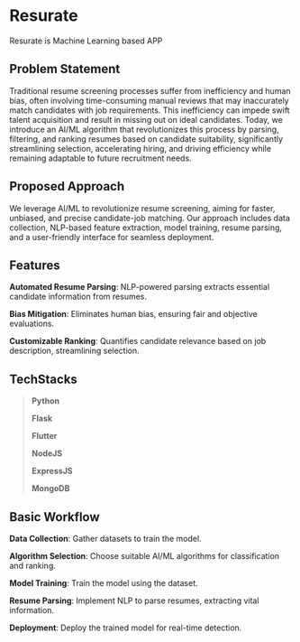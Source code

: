 # Resurate
Resurate is Machine Learning based APP

## Problem Statement
Traditional resume screening processes suffer from inefficiency and human bias, often involving time-consuming manual reviews that may inaccurately match candidates with job requirements. This inefficiency can impede swift talent acquisition and result in missing out on ideal candidates. Today, we introduce an AI/ML algorithm that revolutionizes this process by parsing, filtering, and ranking resumes based on candidate suitability, significantly streamlining selection, accelerating hiring, and driving efficiency while remaining adaptable to future recruitment needs.

## Proposed Approach
We leverage AI/ML to revolutionize resume screening, aiming for faster, unbiased, and precise candidate-job matching. Our approach includes data collection, NLP-based feature extraction, model training, resume parsing, and a user-friendly interface for seamless deployment.

## Features
**Automated Resume Parsing**: NLP-powered parsing extracts essential candidate information from resumes.

**Bias Mitigation**: Eliminates human bias, ensuring fair and objective evaluations.

**Customizable Ranking**: Quantifies candidate relevance based on job description, streamlining selection.

## TechStacks
> **Python**
> 
> **Flask**
> 
> **Flutter**
> 
> **NodeJS**
> 
> **ExpressJS**
> 
> **MongoDB**

## Basic Workflow
**Data Collection**: Gather datasets to train the model.

**Algorithm Selection**: Choose suitable AI/ML algorithms for classification and ranking.

**Model Training**: Train the model using the dataset.

**Resume Parsing**: Implement NLP to parse resumes, extracting vital information.

**Deployment**: Deploy the trained model for real-time detection.
